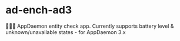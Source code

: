 # ad-ench-ad3
👩‍⚕️🔋 AppDaemon entity check app. Currently supports battery level &amp; unknown/unavailable states - for AppDaemon 3.x
